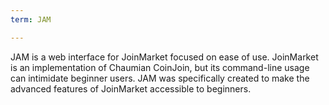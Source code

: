 ```yaml
---
term: JAM

---
```

JAM is a web interface for JoinMarket focused on ease of use. JoinMarket is an implementation of Chaumian CoinJoin, but its command-line usage can intimidate beginner users. JAM was specifically created to make the advanced features of JoinMarket accessible to beginners.